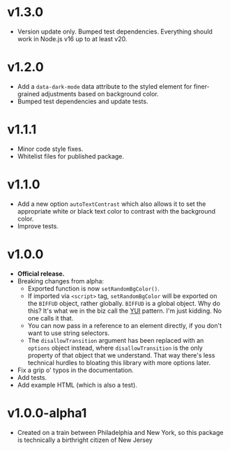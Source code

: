 # v1.3.0

- Version update only. Bumped test dependencies. Everything should work in Node.js v16 up to at least v20.

# v1.2.0

- Add a `data-dark-mode` data attribute to the styled element for finer-grained adjustments based on background color.
- Bumped test dependencies and update tests.

# v1.1.1

- Minor code style fixes.
- Whitelist files for published package.

# v1.1.0

- Add a new option `autoTextContrast` which also allows it to set the appropriate white or black text color to contrast with the background color.
- Improve tests.

# v1.0.0

- **Official release.**
- Breaking changes from alpha:
  - Exported function is now `setRandomBgColor()`.
  - If imported via `<script>` tag, `setRandomBgColor` will be exported on the `BIFFUD` object, rather globally. `BIFFUD` is a global object. Why do this? It's what we in the biz call the [YUI](https://yuilibrary.com/yui/docs/yui/) pattern. I'm just kidding. No one calls it that.
  - You can now pass in a reference to an element directly, if you don't want to use string selectors.
  - The `disallowTransition` argument has been replaced with an `options` object instead, where `disallowTransition` is the only property of that object that we understand. That way there's less technical hurdles to bloating this library with more options later.
- Fix a grip o' typos in the documentation.
- Add tests.
- Add example HTML (which is also a test).

# v1.0.0-alpha1

- Created on a train between Philadelphia and New York, so this package is technically a birthright citizen of New Jersey
